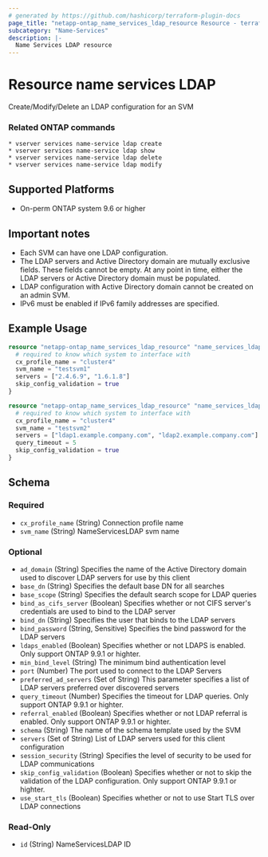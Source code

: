 ```yaml
---
# generated by https://github.com/hashicorp/terraform-plugin-docs
page_title: "netapp-ontap_name_services_ldap_resource Resource - terraform-provider-netapp-ontap"
subcategory: "Name-Services"
description: |-
  Name Services LDAP resource
---
```


# Resource name services LDAP

Create/Modify/Delete an LDAP configuration for an SVM

### Related ONTAP commands
```commandline
* vserver services name-service ldap create
* vserver services name-service ldap show
* vserver services name-service ldap delete
* vserver services name-service ldap modify
```

## Supported Platforms
* On-perm ONTAP system 9.6 or higher

## Important notes
* Each SVM can have one LDAP configuration.
* The LDAP servers and Active Directory domain are mutually exclusive fields. These fields cannot be empty. At any point in time, either the LDAP servers or Active Directory domain must be populated.
* LDAP configuration with Active Directory domain cannot be created on an admin SVM.
* IPv6 must be enabled if IPv6 family addresses are specified.

## Example Usage

```terraform
resource "netapp-ontap_name_services_ldap_resource" "name_services_ldap_example1" {
  # required to know which system to interface with
  cx_profile_name = "cluster4"
  svm_name = "testsvm1"
  servers = ["2.4.6.9", "1.6.1.8"]
  skip_config_validation = true
}

resource "netapp-ontap_name_services_ldap_resource" "name_services_ldap_examp2" {
  # required to know which system to interface with
  cx_profile_name = "cluster4"
  svm_name = "testsvm2"
  servers = ["ldap1.example.company.com", "ldap2.example.company.com"]
  query_timeout = 5
  skip_config_validation = true
}
```
<!-- schema generated by tfplugindocs -->
## Schema

### Required

- `cx_profile_name` (String) Connection profile name
- `svm_name` (String) NameServicesLDAP svm name

### Optional

- `ad_domain` (String) Specifies the name of the Active Directory domain used to discover LDAP servers for use by this client
- `base_dn` (String) Specifies the default base DN for all searches
- `base_scope` (String) Specifies the default search scope for LDAP queries
- `bind_as_cifs_server` (Boolean) Specifies whether or not CIFS server's credentials are used to bind to the LDAP server
- `bind_dn` (String) Specifies the user that binds to the LDAP servers
- `bind_password` (String, Sensitive) Specifies the bind password for the LDAP servers
- `ldaps_enabled` (Boolean) Specifies whether or not LDAPS is enabled. Only support ONTAP 9.9.1 or highter.
- `min_bind_level` (String) The minimum bind authentication level
- `port` (Number) The port used to connect to the LDAP Servers
- `preferred_ad_servers` (Set of String) This parameter specifies a list of LDAP servers preferred over discovered servers
- `query_timeout` (Number) Specifies the timeout for LDAP queries. Only support ONTAP 9.9.1 or highter.
- `referral_enabled` (Boolean) Specifies whether or not LDAP referral is enabled. Only support ONTAP 9.9.1 or highter.
- `schema` (String) The name of the schema template used by the SVM
- `servers` (Set of String) List of LDAP servers used for this client configuration
- `session_security` (String) Specifies the level of security to be used for LDAP communications
- `skip_config_validation` (Boolean) Specifies whether or not to skip the validation of the LDAP configuration. Only support ONTAP 9.9.1 or highter.
- `use_start_tls` (Boolean) Specifies whether or not to use Start TLS over LDAP connections

### Read-Only

- `id` (String) NameServicesLDAP ID


